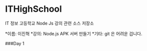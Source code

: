 # ITHighSchool
IT 정보 고등학교 Node Js 강의 관련 소스 저장소

*이름: 이진혁 
*강의: Node.js APK 서버 만들기
*기타: git 은 어려운 겁니다.

###Day 1
